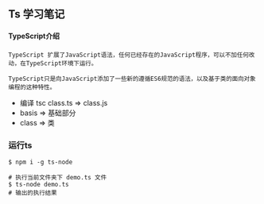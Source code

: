 ## Ts 学习笔记

#### TypeScript介绍
```
TypeScript 扩展了JavaScript语法，任何已经存在的JavaScript程序，可以不加任何改动，在TypeScript环境下运行。

TypeScript只是向JavaScript添加了一些新的遵循ES6规范的语法，以及基于类的面向对象编程的这种特性。
```

- 编译 tsc class.ts => class.js
- basis =>  基础部分
- class => 类

### 运行ts
```
$ npm i -g ts-node

# 执行当前文件夹下 demo.ts 文件
$ ts-node demo.ts
# 输出的执行结果
```

